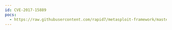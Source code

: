 ```yaml
---
id: CVE-2017-15889
pocs:
  - https://raw.githubusercontent.com/rapid7/metasploit-framework/master/modules/exploits/linux/http/synology_dsm_smart_exec_auth.rb
---
```

